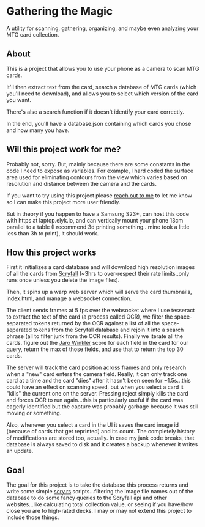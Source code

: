 # Gathering the Magic

A utility for scanning, gathering, organizing, and maybe even analyzing your MTG card collection.

## About

This is a project that allows you to use your phone as a camera to scan MTG cards.

It'll then extract text from the card, search a database of MTG cards (which you'll need to download), and allows you to select which version of the card you want.

There's also a search function if it doesn't identify your card correctly.

In the end, you'll have a database.json containing which cards you chose and how many you have.

## Will this project work for me?

Probably not, sorry. But, mainly because there are some constants in the code I need to expose as variables. For example, I hard coded the surface area used for eliminating contours from the view which varies based on resolution and distance between the camera and the cards.

If you want to try using this project please [reach out to me](elyk.dev) to let me know so I can make this project more user friendly.

But in theory if you happen to have a Samsung S23+, can host this code with https at laptop.elyk.io, and can vertically mount your phone 13cm parallel to a table (I recommend 3d printing something...mine took a little less than 3h to print), it should work.

## How this project works

First it initializes a card database and will download high resolution images of all the cards from [Scryfall](https://scryfall.com/) (~3hrs to over-respect their rate limits..only runs once unless you delete the image files).

Then, it spins up a warp web server which will serve the card thumbnails, index.html, and manage a websocket connection.

The client sends frames at 5 fps over the websocket where I use tesseract to extract the text of the card (a process called OCR), we filter the space-separated tokens returned by the OCR against a list of all the space-separated tokens from the Scryfall database and rejoin it into a search phrase (all to filter junk from the OCR results). Finally we iterate all the cards, figure out the [Jaro Winkler](https://docs.rs/strsim/latest/strsim/fn.jaro_winkler.html) score for each field in the card for our query, return the max of those fields, and use that to return the top 30 cards.

The server will track the card position across frames and only research when a "new" card enters the camera field. Really, it can only track one card at a time and the card "dies" after it hasn't been seen for ~1.5s...this could have an effect on scanning speed, but when you select a card it "kills" the current one on the server. Pressing reject simply kills the card and forces OCR to run again...this is particularly useful if the card was eagerly identified but the capture was probably garbage because it was still moving or something.

Also, whenever you select a card in the UI it saves the card image id (because of cards that get reprinted) and its count. The completely history of modifications are stored too, actually. In case my jank code breaks, that database is always saved to disk and it creates a backup whenever it writes an update.

## Goal

The goal for this project is to take the database this process returns and write some simple [scry.rs](https://github.com/KyleMiles/scryrs) scripts...filtering the image file names out of the database to do some fancy queries to the Scryfall api and other websites...like calculating total collection value, or seeing if you have/how close you are to high-rated decks. I may or may not extend this project to include those things.
